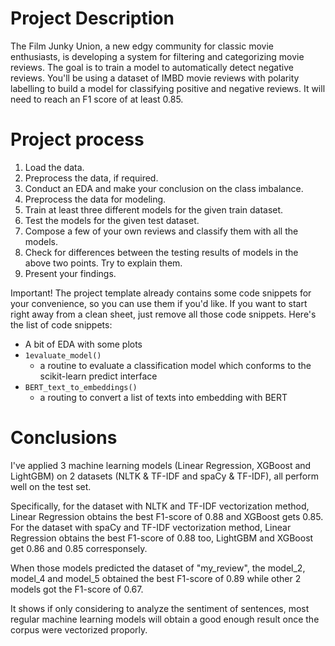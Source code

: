# Project Description

The Film Junky Union, a new edgy community for classic movie enthusiasts, is developing a system for filtering and categorizing movie reviews. The goal is to train a model to automatically detect negative reviews. You'll be using a dataset of IMBD movie reviews with polarity labelling to build a model for classifying positive and negative reviews. It will need to reach an F1 score of at least 0.85.

# Project process

1. Load the data.
2. Preprocess the data, if required.
3. Conduct an EDA and make your conclusion on the class imbalance.
4. Preprocess the data for modeling.
5. Train at least three different models for the given train dataset.
6. Test the models for the given test dataset.
7. Compose a few of your own reviews and classify them with all the models.
8. Check for differences between the testing results of models in the above two points. Try to explain them.
9. Present your findings.

Important! The project template already contains some code snippets for your convenience, so you can use them if you'd like. If you want to start right away from a clean sheet, just remove all those code snippets. Here's the list of code snippets:

* A bit of EDA with some plots
* `1evaluate_model()`
    * a routine to evaluate a classification model which conforms to the scikit-learn predict interface
* `BERT_text_to_embeddings()`
    * a routing to convert a list of texts into embedding with BERT

# Conclusions

I've applied 3 machine learning models (Linear Regression, XGBoost and LightGBM) on 2 datasets (NLTK & TF-IDF and spaCy & TF-IDF), all perform well on the test set.

Specifically, for the dataset with NLTK and TF-IDF vectorization method, Linear Regression obtains the best F1-score of 0.88 and XGBoost gets 0.85. For the dataset with spaCy and TF-IDF vectorization method, Linear Regression obtains the best F1-score of 0.88 too, LightGBM and XGBoost get 0.86 and 0.85 corresponsely.

When those models predicted the dataset of "my_review", the model_2, model_4 and model_5 obtained the best F1-score of 0.89 while other 2 models got the F1-score of 0.67.

It shows if only considering to analyze the sentiment of sentences, most regular machine learning models will obtain a good enough result once the corpus were vectorized proporly.